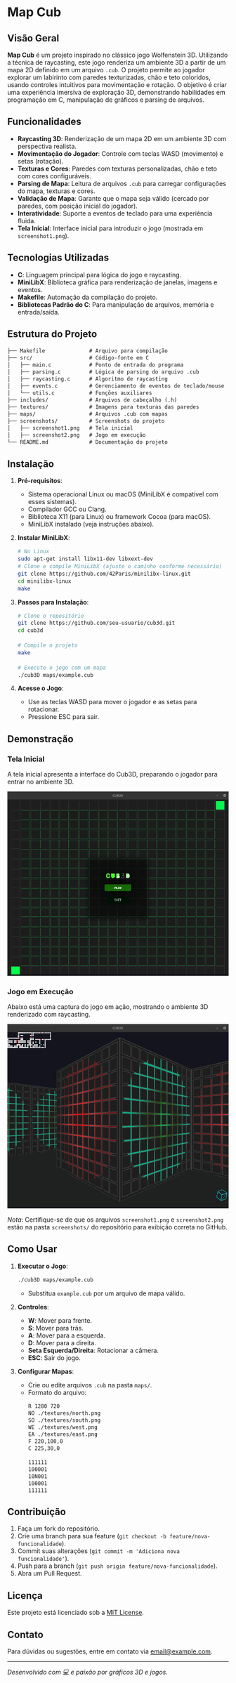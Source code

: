 # Map Cub

## Visão Geral

**Map Cub** é um projeto inspirado no clássico jogo Wolfenstein 3D. Utilizando a técnica de raycasting, este jogo renderiza um ambiente 3D a partir de um mapa 2D definido em um arquivo `.cub`. O projeto permite ao jogador explorar um labirinto com paredes texturizadas, chão e teto coloridos, usando controles intuitivos para movimentação e rotação. O objetivo é criar uma experiência imersiva de exploração 3D, demonstrando habilidades em programação em C, manipulação de gráficos e parsing de arquivos.


## Funcionalidades

- **Raycasting 3D**: Renderização de um mapa 2D em um ambiente 3D com perspectiva realista.
- **Movimentação do Jogador**: Controle com teclas WASD (movimento) e setas (rotação).
- **Texturas e Cores**: Paredes com texturas personalizadas, chão e teto com cores configuráveis.
- **Parsing de Mapa**: Leitura de arquivos `.cub` para carregar configurações do mapa, texturas e cores.
- **Validação de Mapa**: Garante que o mapa seja válido (cercado por paredes, com posição inicial do jogador).
- **Interatividade**: Suporte a eventos de teclado para uma experiência fluida.
- **Tela Inicial**: Interface inicial para introduzir o jogo (mostrada em `screenshot1.png`).

## Tecnologias Utilizadas

- **C**: Linguagem principal para lógica do jogo e raycasting.
- **MiniLibX**: Biblioteca gráfica para renderização de janelas, imagens e eventos.
- **Makefile**: Automação da compilação do projeto.
- **Bibliotecas Padrão do C**: Para manipulação de arquivos, memória e entrada/saída.

## Estrutura do Projeto

```plaintext
├── Makefile              # Arquivo para compilação
├── src/                  # Código-fonte em C
│   ├── main.c            # Ponto de entrada do programa
│   ├── parsing.c         # Lógica de parsing do arquivo .cub
│   ├── raycasting.c      # Algoritmo de raycasting
│   ├── events.c          # Gerenciamento de eventos de teclado/mouse
│   └── utils.c           # Funções auxiliares
├── includes/             # Arquivos de cabeçalho (.h)
├── textures/             # Imagens para texturas das paredes
├── maps/                 # Arquivos .cub com mapas
├── screenshots/          # Screenshots do projeto
│   ├── screenshot1.png   # Tela inicial
│   ├── screenshot2.png   # Jogo em execução
└── README.md             # Documentação do projeto
```

## Instalação

1. **Pré-requisitos**:
   - Sistema operacional Linux ou macOS (MiniLibX é compatível com esses sistemas).
   - Compilador GCC ou Clang.
   - Biblioteca X11 (para Linux) ou framework Cocoa (para macOS).
   - MiniLibX instalado (veja instruções abaixo).

2. **Instalar MiniLibX**:
   ```bash
   # No Linux
   sudo apt-get install libx11-dev libxext-dev
   # Clone e compile MiniLibX (ajuste o caminho conforme necessário)
   git clone https://github.com/42Paris/minilibx-linux.git
   cd minilibx-linux
   make
   ```

3. **Passos para Instalação**:
   ```bash
   # Clone o repositório
   git clone https://github.com/seu-usuario/cub3d.git
   cd cub3d

   # Compile o projeto
   make

   # Execute o jogo com um mapa
   ./cub3D maps/example.cub
   ```

4. **Acesse o Jogo**:
   - Use as teclas WASD para mover o jogador e as setas para rotacionar.
   - Pressione ESC para sair.

## Demonstração

### Tela Inicial
A tela inicial apresenta a interface do Cub3D, preparando o jogador para entrar no ambiente 3D.

![Tela Inicial](https://github.com/xmaj2001/cub3D/raw/main/screenshot1.png)

### Jogo em Execução
Abaixo está uma captura do jogo em ação, mostrando o ambiente 3D renderizado com raycasting.

![Jogo em Execução](https://github.com/xmaj2001/cub3D/raw/main/screenshot2.png)

*Nota*: Certifique-se de que os arquivos `screenshot1.png` e `screenshot2.png` estão na pasta `screenshots/` do repositório para exibição correta no GitHub.

## Como Usar

1. **Executar o Jogo**:
   ```bash
   ./cub3D maps/example.cub
   ```
   - Substitua `example.cub` por um arquivo de mapa válido.

2. **Controles**:
   - **W**: Mover para frente.
   - **S**: Mover para trás.
   - **A**: Mover para a esquerda.
   - **D**: Mover para a direita.
   - **Seta Esquerda/Direita**: Rotacionar a câmera.
   - **ESC**: Sair do jogo.

3. **Configurar Mapas**:
   - Crie ou edite arquivos `.cub` na pasta `maps/`.
   - Formato do arquivo:
     ```plaintext
     R 1280 720
     NO ./textures/north.png
     SO ./textures/south.png
     WE ./textures/west.png
     EA ./textures/east.png
     F 220,100,0
     C 225,30,0
     
     111111
     100001
     10N001
     100001
     111111
     ```

## Contribuição

1. Faça um fork do repositório.
2. Crie uma branch para sua feature (`git checkout -b feature/nova-funcionalidade`).
3. Commit suas alterações (`git commit -m 'Adiciona nova funcionalidade'`).
4. Push para a branch (`git push origin feature/nova-funcionalidade`).
5. Abra um Pull Request.

## Licença

Este projeto está licenciado sob a [MIT License](LICENSE).

## Contato

Para dúvidas ou sugestões, entre em contato via [email@example.com](mailto:email@example.com).

---

*Desenvolvido com 💻 e paixão por gráficos 3D e jogos.*
